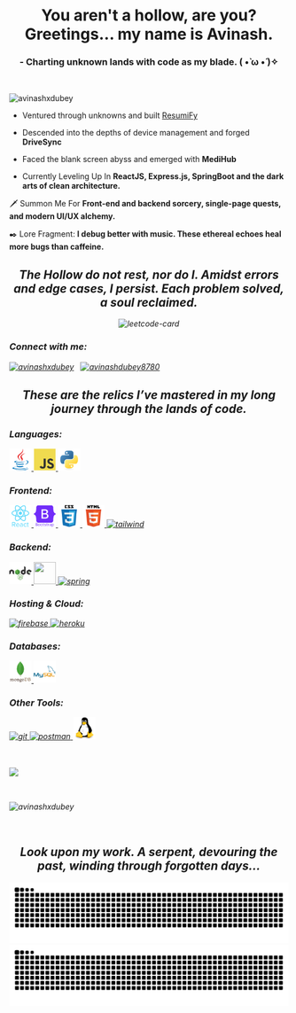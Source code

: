<h1 align="center">You aren't a hollow, are you? Greetings... my name is Avinash.</h1> 
<h3 align="center">- Charting unknown lands with code as my blade. ( •̀ ω •́ )✧</h3><br>

<p align="left"><img src="https://github-profile-trophy.vercel.app/?username=avinashxdubey&cache_bust=1" alt="avinashxdubey" /></a> </p>

- Ventured through unknowns and built [ResumiFy](https://resumify-woad.vercel.app/)
  
- Descended into the depths of device management and forged **DriveSync**
  
- Faced the blank screen abyss and emerged with **MediHub**
  
- Currently Leveling Up In **ReactJS, Express.js, SpringBoot and the dark arts of clean architecture.**

 🗡️  Summon Me For **Front-end and backend sorcery, single-page quests, and modern UI/UX alchemy.**

 ✒️  Lore Fragment: **I debug better with music. These ethereal echoes heal more bugs than caffeine.** <br>

 <div align="center">
    <h2><i>The Hollow do not rest, nor do I. Amidst errors and edge cases, I persist. Each problem solved, a soul reclaimed.</h2>
   <p>
     <img alt="leetcode-card" src="https://leetcard.jacoblin.cool/AvinashDubey8780?theme=light&font=Average%20Sans&ext=heatmap">
   </p>
 </div>

<h3 align="left">Connect with me:</h3>
<p align="left" style="margin4px">
<a href="https://linkedin.com/in/avinashxdubey" target="blank" ><img align="center" src="https://raw.githubusercontent.com/rahuldkjain/github-profile-readme-generator/master/src/images/icons/Social/linked-in-alt.svg" alt="avinashxdubey" height="30" width="40" /></a>     
&nbsp;&nbsp;<a href="https://www.leetcode.com/avinashdubey8780" target="blank"><img align="center" src="https://raw.githubusercontent.com/rahuldkjain/github-profile-readme-generator/master/src/images/icons/Social/leet-code.svg" alt="avinashdubey8780" height="30" width="40" /></a>
</p>

<div>
  <h2 align="center"><i>These are the relics I’ve mastered in my long journey through the lands of code.</h2>
  <div align="left">
  <h3>Languages: </h3>
  <p>
    <a href="https://www.java.com" target="_blank" rel="noreferrer">
      <img src="https://raw.githubusercontent.com/devicons/devicon/master/icons/java/java-original.svg" alt="java" width="40" height="40"/>
    </a>
    <a href="https://developer.mozilla.org/en-US/docs/Web/JavaScript" target="_blank" rel="noreferrer">
      <img src="https://raw.githubusercontent.com/devicons/devicon/master/icons/javascript/javascript-original.svg" alt="javascript" width="40" height="40"/>
    </a>
    <a href="https://www.python.org" target="_blank" rel="noreferrer">
      <img src="https://raw.githubusercontent.com/devicons/devicon/master/icons/python/python-original.svg" alt="python" width="40" height="40"/>
    </a>
  </p>
  
  <h3>Frontend:</h3>
  <p>
    <a href="https://reactjs.org/" target="_blank" rel="noreferrer">
      <img src="https://raw.githubusercontent.com/devicons/devicon/master/icons/react/react-original-wordmark.svg" alt="react" width="40" height="40"/>
    </a>
    <a href="https://getbootstrap.com" target="_blank" rel="noreferrer">
      <img src="https://raw.githubusercontent.com/devicons/devicon/master/icons/bootstrap/bootstrap-plain-wordmark.svg" alt="bootstrap" width="40" height="40"/>
    </a>
    <a href="https://www.w3schools.com/css/" target="_blank" rel="noreferrer">
      <img src="https://raw.githubusercontent.com/devicons/devicon/master/icons/css3/css3-original-wordmark.svg" alt="css3" width="40" height="40"/>
    </a>
    <a href="https://www.w3.org/html/" target="_blank" rel="noreferrer">
      <img src="https://raw.githubusercontent.com/devicons/devicon/master/icons/html5/html5-original-wordmark.svg" alt="html5" width="40" height="40"/>
    </a>
    <a href="https://tailwindcss.com/" target="_blank" rel="noreferrer">
      <img src="https://www.vectorlogo.zone/logos/tailwindcss/tailwindcss-icon.svg" alt="tailwind" width="40" height="40"/>
    </a>
  </p>
  
  <h3>Backend:</h3>
  <p>
    <a href="https://nodejs.org" target="_blank" rel="noreferrer">
      <img src="https://raw.githubusercontent.com/devicons/devicon/master/icons/nodejs/nodejs-original-wordmark.svg" alt="nodejs" width="40" height="40"/>
    </a>
    <a href="https://expressjs.com" target="_blank" rel="noreferrer">
      <img src="https://img.icons8.com/?size=100&id=kg46nzoJrmTR&format=png&color=000000" width="40" height="40" />
    </a>
    <a href="https://spring.io/" target="_blank" rel="noreferrer">
      <img src="https://www.vectorlogo.zone/logos/springio/springio-icon.svg" alt="spring" width="40" height="40"/>
    </a>
  </p>
  
  <h3>Hosting & Cloud:</h3>
  <p>
    <a href="https://firebase.google.com/" target="_blank" rel="noreferrer">
      <img src="https://www.vectorlogo.zone/logos/firebase/firebase-icon.svg" alt="firebase" width="40" height="40"/>
    </a>
    <a href="https://heroku.com" target="_blank" rel="noreferrer">
      <img src="https://www.vectorlogo.zone/logos/heroku/heroku-icon.svg" alt="heroku" width="40" height="40"/>
    </a>
  </p>
  
  <h3>Databases:</h3>
  <p>
    <a href="https://www.mongodb.com/" target="_blank" rel="noreferrer">
      <img src="https://raw.githubusercontent.com/devicons/devicon/master/icons/mongodb/mongodb-original-wordmark.svg" alt="mongodb" width="40" height="40"/>
    </a>
    <a href="https://www.mysql.com/" target="_blank" rel="noreferrer">
      <img src="https://raw.githubusercontent.com/devicons/devicon/master/icons/mysql/mysql-original-wordmark.svg" alt="mysql" width="40" height="40"/>
    </a>
  </p>
  
  <h3>Other Tools:</h3>
  <p>
    <a href="https://git-scm.com/" target="_blank" rel="noreferrer">
      <img src="https://www.vectorlogo.zone/logos/git-scm/git-scm-icon.svg" alt="git" width="40" height="40"/>
    </a>
    <a href="https://postman.com" target="_blank" rel="noreferrer">
      <img src="https://www.vectorlogo.zone/logos/getpostman/getpostman-icon.svg" alt="postman" width="40" height="40"/>
    </a>
    <a href="https://www.linux.org/" target="_blank" rel="noreferrer">
      <img src="https://raw.githubusercontent.com/devicons/devicon/master/icons/linux/linux-original.svg" alt="linux" width="40" height="40"/>
    </a>
  </p>
  </div>
</div><br>

<p><img align="center" src="https://github-readme-stats.vercel.app/api?username=avinashxdubey&show_icons=true&locale=en&cache_seconds=3600" /></p><br>

<p><img align="center" src="https://streak-stats.demolab.com/?user=avinashxdubey" alt="avinashxdubey" /></p><br>

<div align="center">
    <h2><i>Look upon my work. A serpent, devouring the past, winding through forgotten days...</h2>
    <p align="center">
    <img src="https://raw.githubusercontent.com/AvinashxDubey/AvinashxDubey/output/snake-light.svg#gh-light-mode-only" alt="snake-light-mode">
    <img src="https://raw.githubusercontent.com/AvinashxDubey/AvinashxDubey/output/snake-dark.svg#gh-dark-mode-only" alt="snake-dark-mode">
    </p>
</div>

